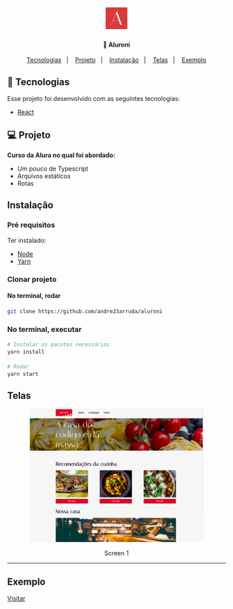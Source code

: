 <h1 align="center">
    <img alt="Alura Pizza" src="./public/favicon.svg" width="50px" />
</h1>

<h4 align="center">
  🚀 Aluroni
</h4>


<p align="center">
  <a href="#-tecnologias">Tecnologias</a>&nbsp;&nbsp;&nbsp;|&nbsp;&nbsp;&nbsp;
  <a href="#-projeto">Projeto</a>&nbsp;&nbsp;&nbsp;|&nbsp;&nbsp;&nbsp;
  <a href="#instalação">Instalação</a>&nbsp;&nbsp;&nbsp;|&nbsp;&nbsp;&nbsp;
  <a href="#telas">Telas</a>&nbsp;&nbsp;&nbsp;|&nbsp;&nbsp;&nbsp;
  <a href="#exemplo">Exemplo</a>
</p>

## 🚀 Tecnologias

Esse projeto foi desenvolvido com as seguintes tecnologias:
- [React](https://reactjs.org)

## 💻 Projeto
**Curso da Alura no qual foi abordado:**
- Um pouco de Typescript
- Arquivos estáticos
- Rotas

## Instalação
### Pré requisitos
Ter instalado:
- [Node](https://nodejs.org/en/download/)
- [Yarn](https://classic.yarnpkg.com/en/docs/install/)


### Clonar projeto
#### No terminal, rodar
```sh
git clone https://github.com/andre23arruda/aluroni
```

### No terminal, executar
```sh
# Instalar os pacotes necessários
yarn install

# Rodar
yarn start
```

## Telas
<div align="center">
    <img alt="Screen 1" title="Screen 1" src=".github/web_1.png?raw=true" width="400px" />
</div>
<p align="center">Screen 1</p>
<hr>


## Exemplo
<a href="https://andrearruda-aluroni.vercel.app/" target="_blank">Visitar</a>